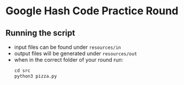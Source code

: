 # Google Hash Code Practice Round

## Running the script
* input files can be found under `resources/in`
* output files will be generated under `resources/out`
* when in the correct folder of your round run:
    ```python
    cd src
    python3 pizza.py
    ```
